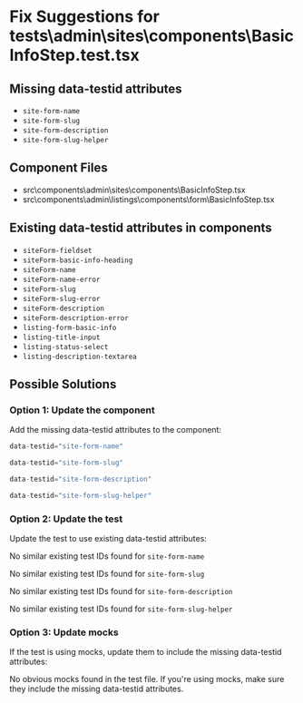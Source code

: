 # Fix Suggestions for tests\admin\sites\components\BasicInfoStep.test.tsx

## Missing data-testid attributes

- `site-form-name`
- `site-form-slug`
- `site-form-description`
- `site-form-slug-helper`

## Component Files

- src\components\admin\sites\components\BasicInfoStep.tsx
- src\components\admin\listings\components\form\BasicInfoStep.tsx

## Existing data-testid attributes in components

- `siteForm-fieldset`
- `siteForm-basic-info-heading`
- `siteForm-name`
- `siteForm-name-error`
- `siteForm-slug`
- `siteForm-slug-error`
- `siteForm-description`
- `siteForm-description-error`
- `listing-form-basic-info`
- `listing-title-input`
- `listing-status-select`
- `listing-description-textarea`

## Possible Solutions

### Option 1: Update the component

Add the missing data-testid attributes to the component:

```jsx
data-testid="site-form-name"
```

```jsx
data-testid="site-form-slug"
```

```jsx
data-testid="site-form-description"
```

```jsx
data-testid="site-form-slug-helper"
```

### Option 2: Update the test

Update the test to use existing data-testid attributes:

No similar existing test IDs found for `site-form-name`

No similar existing test IDs found for `site-form-slug`

No similar existing test IDs found for `site-form-description`

No similar existing test IDs found for `site-form-slug-helper`

### Option 3: Update mocks

If the test is using mocks, update them to include the missing data-testid attributes:

No obvious mocks found in the test file. If you're using mocks, make sure they include the missing data-testid attributes.

